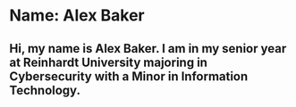 # Name: **Alex Baker**
## Hi, my name is Alex Baker. I am in my senior year at Reinhardt University majoring in Cybersecurity with a Minor in Information Technology.

<!--
Alex Baker
-->
